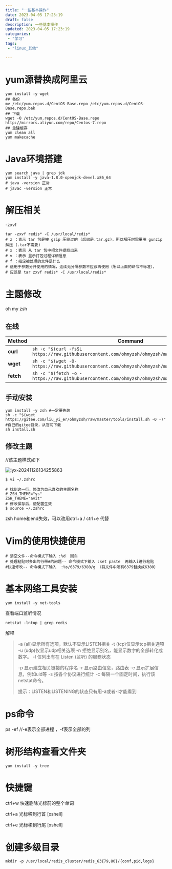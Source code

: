 ```yaml
---
title: "一些基本操作"
date: 2023-04-05 17:23:19 
draft: false
description: 一些基本操作
updated: 2023-04-05 17:23:19 
categories:
 - "学习"
tags: 
 - "linux_其他"

---
```




# yum源替换成阿里云

```shell
yum install -y wget
## 备份
mv /etc/yum.repos.d/CentOS-Base.repo /etc/yum.repos.d/CentOS-Base.repo.bak
## 下载
wget -O /etc/yum.repos.d/CentOS-Base.repo http://mirrors.aliyun.com/repo/Centos-7.repo
## 重建缓存
yum clean all
yum makecache
```

# Java环境搭建

```shell
yum search java | grep jdk
yum install -y java-1.8.0-openjdk-devel.x86_64
# java -version 正常
# javac -version 正常
```

# 解压相关

-zxvf 

```shell
tar -zxvf redis* -C /usr/local/redis*
# z ：表示 tar 包是被 gzip 压缩过的 (后缀是.tar.gz)，所以解压时需要用 gunzip 解压 (.tar不需要)
# x ：表示 从 tar 包中把文件提取出来
# v ：表示 显示打包过程详细信息
# f ：指定被处理的文件是什么
# 适用于参数分开使用的情况，连续无分隔参数不应该再使用（所以上面的命令不标准），
# 应该是 tar zxvf redis* -C /usr/local/redis*
```

# 主题修改

oh my zsh

## 在线

| Method    | Command                                                      |
| --------- | ------------------------------------------------------------ |
| **curl**  | `sh -c "$(curl -fsSL https://raw.githubusercontent.com/ohmyzsh/ohmyzsh/master/tools/install.sh)"` |
| **wget**  | `sh -c "$(wget -O- https://raw.githubusercontent.com/ohmyzsh/ohmyzsh/master/tools/install.sh)"` |
| **fetch** | `sh -c "$(fetch -o - https://raw.githubusercontent.com/ohmyzsh/ohmyzsh/master/tools/install.sh)"` |

## 手动安装

```shell
yum install -y zsh #一定要先装
sh -c "$(wget https://gitee.com/liu_yi_er/ohmyzsh/raw/master/tools/install.sh -O -)" #自己的gitee目录，从官网下载
sh install.sh
```

## 修改主题

//该主题样式如下

![lyx-20241126134255863](images/mypost/lyx-20241126134255863.png)

```shell
$ vi ~/.zshrc

# 找到这一行，修改为自己喜欢的主题名称
# ZSH_THEME="ys"
ZSH_THEME="avit"
# 修改保存后，使配置生效
$ source ~/.zshrc
```

zsh home和end失效，可以改用ctrl+a / ctrl+e 代替

# Vim的使用快捷使用

```shell
# 清空文件--命令模式下输入 :%d  回车
# 处理粘贴时多出的行带#的问题-- 命令模式下输入 :set paste  再输入i进行粘贴
#快速修改-- 命令模式下输入  :%s/6379/6380/g （将文件中所有6379替换成6380）
```

# 基本网络工具安装

```shell
yum install -y net-tools
```

查看端口监听情况

```shell
netstat -lntup | grep redis
```

解释  

> -a (all)显示所有选项，默认不显示LISTEN相关
> -t (tcp)仅显示tcp相关选项
> -u (udp)仅显示udp相关选项
> -n 拒绝显示别名，能显示数字的全部转化成数字。
> -l 仅列出有在 Listen (监听) 的服務状态
>
> -p 显示建立相关链接的程序名
> -r 显示路由信息，路由表
> -e 显示扩展信息，例如uid等
> -s 按各个协议进行统计
> -c 每隔一个固定时间，执行该netstat命令。
>
> 提示：LISTEN和LISTENING的状态只有用-a或者-l才能看到

# ps命令

ps -ef //-e表示全部进程 ，-f表示全部的列

# 树形结构查看文件夹

```yum install -y tree```

# 快捷键

ctrl+w 快速删除光标前的整个单词

ctrl+a 光标移到行首 [xshell]

ctrl+e 光标移到行尾 [xshell]

# 创建多级目录

```mkdir -p /usr/local/redis_cluster/redis_63{79,80}/{conf,pid,logs}```